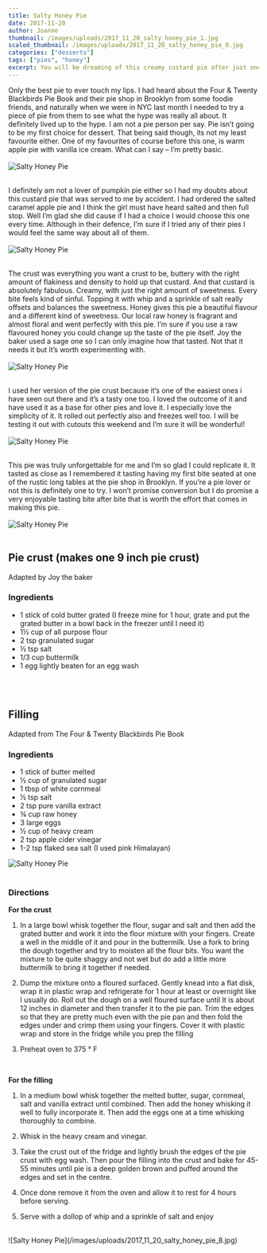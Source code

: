 ```yaml
---
title: Salty Honey Pie
date: 2017-11-20
author: Joanne
thumbnail: /images/uploads/2017_11_20_salty_honey_pie_1.jpg
scaled_thumbnail: /images/uploads/2017_11_20_salty_honey_pie_0.jpg
categories: ["desserts"]
tags: ["pies", "honey"]
excerpt: You will be dreaming of this creamy custard pie after just one bite
---
```

Only the best pie to ever touch my lips. I had heard about the Four &amp; Twenty Blackbirds Pie Book and their pie shop in Brooklyn from some foodie friends, and naturally when we were in NYC last month I needed to try a piece of pie from them to see what the hype was really all about. It definitely lived up to the hype. I am not a pie person per say. Pie isn’t going to be my first choice for dessert. That being said though, its not my least favourite either. One of my favourites of course before this one, is warm apple pie with vanilla ice cream. What can I say &ndash; I’m pretty basic.
<br>
<br>
![Salty Honey Pie](/images/uploads/2017_11_20_salty_honey_pie_2.jpg)
<br>
<br>

I definitely am not a lover of pumpkin pie either so I had my doubts about this custard pie that was served to me by accident.  I had ordered the salted caramel apple pie and I think the girl must have heard salted and then full stop. Well I’m glad she did cause if I had a choice I would choose this one every time. Although in their defence, I’m sure if I tried any of their pies I would feel the same way about all of them.
<br>
<br>
![Salty Honey Pie](/images/uploads/2017_11_20_salty_honey_pie_3.jpg)
<br>
<br>

The crust was everything you want a crust to be, buttery with the right amount of flakiness and density to hold up that custard. And that custard is absolutely fabulous.  Creamy, with just the right amount of sweetness. Every bite feels kind of sinful. Topping it with whip and a sprinkle of salt really offsets and balances the sweetness.  Honey gives this pie a beautiful flavour and a different kind of sweetness. Our local raw honey is fragrant and almost floral and went perfectly with this pie. I’m sure if you use a raw flavoured honey you could change up the taste of the pie itself. Joy the baker used a sage one so I can only imagine how that tasted. Not that it needs it but it’s worth experimenting with.
<br>
<br>
![Salty Honey Pie](/images/uploads/2017_11_20_salty_honey_pie_4.jpg)
<br>
<br>

I used her version of the pie crust because it’s one of the easiest ones i have seen out there and it’s a tasty one too. I loved the outcome of it and have used it as a base for other pies and love it.  I especially love the simplicity of it.  It rolled out perfectly also and freezes well too. I will be testing it out with cutouts this weekend and I’m sure it will be wonderful!
<br>
<br>
![Salty Honey Pie](/images/uploads/2017_11_20_salty_honey_pie_5.jpg)
<br>
<br>

This pie was truly unforgettable for me and I’m so glad I could replicate it. It tasted as close as I remembered it tasting having my first bite seated at one of the rustic long tables at the pie shop in Brooklyn. If you’re a pie lover or not this is definitely one to try. I won’t promise conversion but I do promise a very enjoyable tasting bite after bite that is worth the effort that comes in making this pie.
<br>
<br>
![Salty Honey Pie](/images/uploads/2017_11_20_salty_honey_pie_6.jpg)
<br>
<br>

## Pie crust (makes one 9 inch pie crust)
Adapted by Joy the baker
<br>

### Ingredients

* 1 stick of cold butter grated (I freeze mine for 1 hour, grate and put the grated butter in a bowl back in the freezer until I need it)
* 1&frac12; cup of all purpose flour  
* 2 tsp granulated sugar
* &frac12; tsp salt
* 1/3 cup buttermilk
* 1 egg lightly beaten for an egg wash
<br>
<br>

## Filling
Adapted from The Four & Twenty Blackbirds Pie Book
<br>

### Ingredients
* 1 stick of butter melted
* &frac12; cup of granulated sugar
* 1 tbsp of white cornmeal
* &frac12; tsp salt
* 2 tsp pure vanilla extract
* &frac34; cup raw honey
* 3 large eggs
* &frac12; cup of heavy cream
* 2 tsp apple cider vinegar
* 1-2 tsp flaked sea salt (I used pink Himalayan)  

![Salty Honey Pie](/images/uploads/2017_11_20_salty_honey_pie_7.jpg)
<br>
<br>

### Directions

**For the crust**
1. In a large bowl whisk together the flour, sugar and salt and then add the grated butter and work it into the flour mixture with your fingers. Create a well in the middle of it and pour in the buttermilk.  Use a fork to bring the dough together and try to moisten all the flour bits. You want the mixture to be quite shaggy and not wet but do add a little more buttermilk to bring it together if needed.

1. Dump the mixture onto a floured surfaced. Gently knead into a flat disk, wrap it in plastic wrap and refrigerate for 1 hour at least or overnight like I usually do.
Roll out the dough on a well floured surface until It is about 12 inches in diameter and then transfer it to the pie pan. Trim the edges so that they are pretty much even with the pie pan and then fold the edges under and crimp them using your fingers. Cover it with plastic wrap and store in the fridge while you prep the filling

1. Preheat oven to 375 &deg; F
<br>

**For the filling**
1. In a medium bowl whisk together the melted butter, sugar, cornmeal, salt and vanilla extract until combined. Then add the honey whisking it well to fully incorporate it. Then add the eggs one at a time whisking thoroughly to combine.

1. Whisk in the heavy cream and vinegar.

1. Take the crust out of the fridge and lightly brush the edges of the pie crust with egg wash.  Then pour the filling into the crust and bake for 45-55 minutes until pie is a deep golden brown and puffed around the edges and set in the centre.

1. Once done remove it from the oven and allow it to rest for 4 hours before serving.

1. Serve with a dollop of whip and a sprinkle of salt and enjoy  

<br>
![Salty Honey Pie](/images/uploads/2017_11_20_salty_honey_pie_8.jpg)
